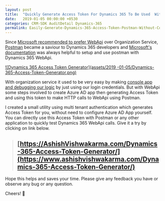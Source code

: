 ```yaml
---
layout: post
title:  "Quickly Generate Access Token For Dynamics 365 To Be Used  With Postman Without Configuring Azure AD App"
date:   2019-01-05 00:00:00 +0530
categories: CRM-SDK AuditDetail Dynamics-365
permalink: Easily-Generate-Dynamics-365-Access-Token-Postman-Without-Configuring-Azure
---
```


Since [Microsoft recommended to prefer WebApi](https://docs.microsoft.com/en-us/previous-versions/dynamicscrm-2016/developers-guide/dn281891(v=crm.8)#microsoft-dynamics-crm-2011-endpoint) over Organization Service, [Postman](https://www.getpostman.com/) became a saviour to Dynamics 365 developers and [Microsoft's documentation](https://docs.microsoft.com/en-us/dynamics365/customer-engagement/developer/webapi/use-postman-web-api) was always helpful to setup and use postman with Dynamics 365 WebApi.

[![Dynamics 365 Access Token Generator](assets/2019 -01-05/Dynamics-365-Access-Token-Generator.png)](https://www.ashishvishwakarma.com/Dynamics-365-Access-Token-Generator/)

With organization service it used to be very easy by making [console app and debugging our logic](https://github.com/AshV/Dynamics365ConsoleCaller) by just using our login credentials. But with WebApi some steps involved to create Azure AD app then generating Access Token and using this token to make HTTP calls to WebApi using Postman.

I created a small utility using multi tenant authentication which generates Access Token for you, without need to configure Azure AD App yourself. You can directly use this Access Token with Postman or any other application to quickly test Dynamics 365 WebApi calls. Give it a try by clicking on link below.

> ## [https://AshishVishwakarma.com/Dynamics-365-Access-Token-Generator/](https://www.ashishvishwakarma.com/Dynamics-365-Access-Token-Generator/)

Hope this helps and saves your time.
Please give any feedback you have or observe any bug or any question.

Cheers! 🙂 






